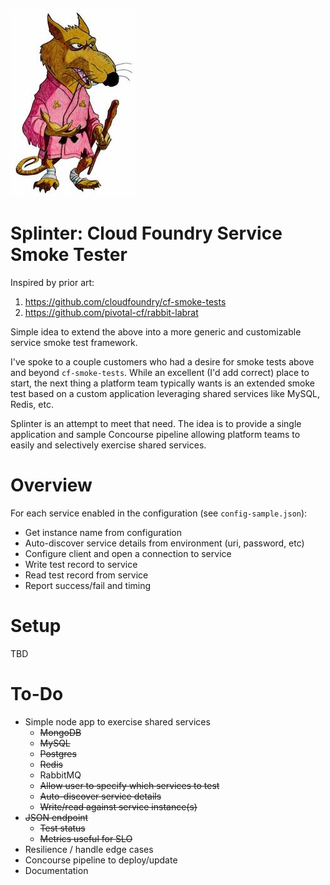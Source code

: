![Picture of Master Splinter](https://github.com/deadlysyn/splinter/blob/master/assets/splinter.jpg)

# Splinter: Cloud Foundry Service Smoke Tester

Inspired by prior art:

1. https://github.com/cloudfoundry/cf-smoke-tests
1. https://github.com/pivotal-cf/rabbit-labrat

Simple idea to extend the above into a more generic and customizable service
smoke test framework.

I've spoke to a couple customers who had a desire for smoke tests above and
beyond `cf-smoke-tests`. While an excellent (I'd add correct) place to start,
the next thing a platform team typically wants is an extended smoke test based
on a custom application leveraging shared services like MySQL, Redis, etc.

Splinter is an attempt to meet that need. The idea is to provide a single
application and sample Concourse pipeline allowing platform teams to easily
and selectively exercise shared services.

# Overview
For each service enabled in the configuration (see `config-sample.json`):

- Get instance name from configuration
- Auto-discover service details from environment (uri, password, etc)
- Configure client and open a connection to service
- Write test record to service
- Read test record from service
- Report success/fail and timing

# Setup
TBD

# To-Do

- Simple node app to exercise shared services
    - ~~MongoDB~~
    - ~~MySQL~~
    - ~~Postgres~~
    - ~~Redis~~
    - RabbitMQ
    - ~~Allow user to specify which services to test~~
    - ~~Auto-discover service details~~
    - ~~Write/read against service instance(s)~~
- ~~JSON endpoint~~
    - ~~Test status~~
    - ~~Metrics useful for SLO~~
- Resilience / handle edge cases
- Concourse pipeline to deploy/update
- Documentation
